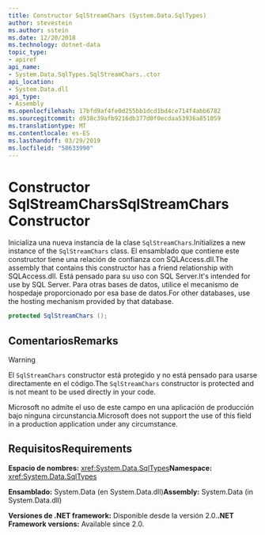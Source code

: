 ```yaml
---
title: Constructor SqlStreamChars (System.Data.SqlTypes)
author: stevestein
ms.author: sstein
ms.date: 12/20/2018
ms.technology: dotnet-data
topic_type:
- apiref
api_name:
- System.Data.SqlTypes.SqlStreamChars..ctor
api_location:
- System.Data.dll
api_type:
- Assembly
ms.openlocfilehash: 17bfd9af4fe0d255bb1dcd1bd4ce714f4abb6782
ms.sourcegitcommit: d938c39afb9216db377d0f0ecdaa53936a851059
ms.translationtype: MT
ms.contentlocale: es-ES
ms.lasthandoff: 03/29/2019
ms.locfileid: "58633990"
---
```

# <a name="sqlstreamchars-constructor"></a><span data-ttu-id="8073f-102">Constructor SqlStreamChars</span><span class="sxs-lookup"><span data-stu-id="8073f-102">SqlStreamChars Constructor</span></span>

<span data-ttu-id="8073f-103">Inicializa una nueva instancia de la clase `SqlStreamChars`.</span><span class="sxs-lookup"><span data-stu-id="8073f-103">Initializes a new instance of the `SqlStreamChars` class.</span></span> <span data-ttu-id="8073f-104">El ensamblado que contiene este constructor tiene una relación de confianza con SQLAccess.dll.</span><span class="sxs-lookup"><span data-stu-id="8073f-104">The assembly that contains this constructor has a friend relationship with SQLAccess.dll.</span></span> <span data-ttu-id="8073f-105">Está pensado para su uso con SQL Server.</span><span class="sxs-lookup"><span data-stu-id="8073f-105">It's intended for use by SQL Server.</span></span> <span data-ttu-id="8073f-106">Para otras bases de datos, utilice el mecanismo de hospedaje proporcionado por esa base de datos.</span><span class="sxs-lookup"><span data-stu-id="8073f-106">For other databases, use the hosting mechanism provided by that database.</span></span>

```csharp
protected SqlStreamChars ();
```

## <a name="remarks"></a><span data-ttu-id="8073f-107">Comentarios</span><span class="sxs-lookup"><span data-stu-id="8073f-107">Remarks</span></span>

> [!WARNING]
> <span data-ttu-id="8073f-108">El `SqlStreamChars` constructor está protegido y no está pensado para usarse directamente en el código.</span><span class="sxs-lookup"><span data-stu-id="8073f-108">The `SqlStreamChars` constructor is protected and is not meant to be used directly in your code.</span></span>
>
> <span data-ttu-id="8073f-109">Microsoft no admite el uso de este campo en una aplicación de producción bajo ninguna circunstancia.</span><span class="sxs-lookup"><span data-stu-id="8073f-109">Microsoft does not support the use of this field in a production application under any circumstance.</span></span>

## <a name="requirements"></a><span data-ttu-id="8073f-110">Requisitos</span><span class="sxs-lookup"><span data-stu-id="8073f-110">Requirements</span></span>

<span data-ttu-id="8073f-111">**Espacio de nombres:** <xref:System.Data.SqlTypes></span><span class="sxs-lookup"><span data-stu-id="8073f-111">**Namespace:** <xref:System.Data.SqlTypes></span></span>

<span data-ttu-id="8073f-112">**Ensamblado:** System.Data (en System.Data.dll)</span><span class="sxs-lookup"><span data-stu-id="8073f-112">**Assembly:** System.Data (in System.Data.dll)</span></span>

<span data-ttu-id="8073f-113">**Versiones de .NET framework:** Disponible desde la versión 2.0.</span><span class="sxs-lookup"><span data-stu-id="8073f-113">**.NET Framework versions:** Available since 2.0.</span></span>